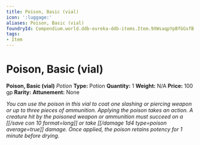 ```yaml
---
title: Poison, Basic (vial)
icon: ':luggage:'
aliases: Poison, Basic (vial)
foundryId: Compendium.world.ddb-eureka-ddb-items.Item.9XWsaqpYpBfGGsfB
tags:
- Item
---
```


# Poison, Basic (vial)

**Poison, Basic (vial)**
_Potion_
**Type:** Potion
**Quantity:** 1
**Weight:** N/A
**Price:** 100 gp
**Rarity:** 
**Attunement:** None

*You can use the poison in this vial to coat one slashing or piercing weapon or up to three pieces of ammunition. Applying the poison takes an action. A creature hit by the poisoned weapon or ammunition must succeed on a [[/save con 10 format=long]] or take  [[/damage 1d4 type=poison average=true]] damage. Once applied, the poison retains potency for 1 minute before drying.*